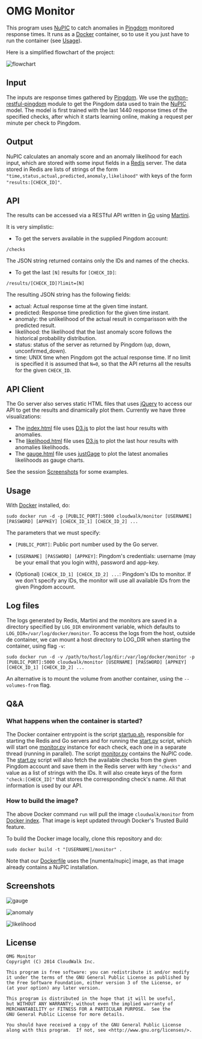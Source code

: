 # OMG Monitor

This program uses [NuPIC] to catch anomalies in [Pingdom] monitored response times. It runs as a [Docker] container, so to use it you just have to run the container (see [Usage](#usage)).

Here is a simplified flowchart of the project:

![flowchart](https://rawgithub.com/cloudwalkio/omg-monitor/images/images/omg-monitor-flow.svg)

## Input

The inputs are response times gathered by [Pingdom]. We use the [python-restful-pingdom] module to get the Pingdom data used to train the [NuPIC] model. The model is first trained with the last 1440 response times of the specified checks,
after which it starts learning online, making a request per minute per check to Pingdom. 

## Output

NuPIC calculates an anomaly score and an anomaly likelihood for each input, which are stored with some input fields in a [Redis] server. The data stored in Redis are lists of strings of the form `"time,status,actual,predicted,anomaly,likelihood"` with keys of the form `"results:[CHECK_ID]"`.

## API

The results can be accessed via a RESTful API written in [Go] using [Martini].

It is very simplistic:

* To get the servers available in the supplied Pingdom account:
```
/checks
```
The JSON string returned contains only the IDs and names of the checks.

* To get the last `[N]` results for `[CHECK_ID]`:
```
/results/[CHECK_ID]?limit=[N]
```
  The resulting JSON string has the following fields:
  * actual: Actual response time at the given time instant.
  * predicted: Response time prediction for the given time instant.
  * anomaly: the unlikelihood of the actual result in comparisson with the predicted result.
  * likelihood: the likelihood that the last anomaly score follows the historical probability distribution.
  * status: status of the server as returned by Pingdom (up, down, unconfirmed_down).
  * time: UNIX time when Pingdom got the actual response time.
  If no limit is specified it is assumed that `N=0`, so that the API returns all the results for the given `CHECK_ID`.

## API Client

The Go server also serves static HTML files that uses [jQuery] to access our API to get the results and dinamically plot them. Currently we have three visualizations:

* The [index.html][2] file uses [D3.js] to plot the last hour results with anomalies.
* The [likelihood.html][3] file uses [D3.js] to plot the last hour results with anomalies likelihoods.
* The [gauge.html][1] file uses [justGage] to plot the latest anomalies likelihoods as gauge charts. 

See the session [Screenshots](#screenshots) for some examples.

## Usage

With [Docker] installed, do:
```
sudo docker run -d -p [PUBLIC_PORT]:5000 cloudwalk/monitor [USERNAME] [PASSWORD] [APPKEY] [CHECK_ID_1] [CHECK_ID_2] ...
```

The parameters that we must specify:

* `[PUBLIC_PORT]`: Public port number used by the Go server.

* `[USERNAME] [PASSWORD] [APPKEY]`: Pingdom's credentials: username (may be your email that you login with), password and app-key.

* (Optional) `[CHECK_ID_1] [CHECK_ID_2] ...`: Pingdom's IDs to monitor. If we don't specify any IDs, the monitor will use all available IDs from the given Pingdom account.

## Log files

The logs generated by Redis, Martini and the monitors are saved in a directory specified by `LOG_DIR` environment variable, which defaults to `LOG_DIR=/var/log/docker/monitor`. To access the logs from the host, outside de container, we can mount a host directory to LOG_DIR when starting the container, using flag `-v`:
```
sudo docker run -d -v /path/to/host/log/dir:/var/log/docker/monitor -p [PUBLIC_PORT]:5000 cloudwalk/monitor [USERNAME] [PASSWORD] [APPKEY] [CHECK_ID_1] [CHECK_ID_2] ...
``` 

An alternative is to mount the volume from another container, using the `--volumes-from` flag.

## Q&A

### What happens when the container is started?

The Docker container entrypoint is the script [startup.sh], responsible for starting the Redis and Go servers and for running the [start.py] script, which will start one [monitor.py] instance for each check, each one in a separate thread (running in parallel). The script [monitor.py] contains the NuPIC code. The [start.py] script will also fetch the available checks from the given Pingdom account and save them in the Redis server with key `"checks"` and value as a list of strings with the IDs. It will also create keys of the form `"check:[CHECK_ID]"` that stores the corresponding check's name. All that information is used by our API. 

### How to build the image?

The above Docker command `run` will pull the image `cloudwalk/monitor` from [Docker index][docker_image]. That image is kept updated through Docker's Trusted Build feature.

To build the Docker image locally, clone this repository and do:

    sudo docker build -t "[USERNAME]/monitor" .

Note that our [Dockerfile] uses the [numenta/nupic] image, as that image already contains a NuPIC installation.

## Screenshots


![gauge](https://rawgithub.com/cloudwalkio/omg-monitor/images/images/gauge.png)

![anomaly](https://rawgithub.com/cloudwalkio/omg-monitor/images/images/anomaly.png)

![likelihood](https://rawgithub.com/cloudwalkio/omg-monitor/images/images/likelihood.png)

License
-------
```
OMG Monitor
Copyright (C) 2014 CloudWalk Inc.

This program is free software: you can redistribute it and/or modify
it under the terms of the GNU General Public License as published by
the Free Software Foundation, either version 3 of the License, or
(at your option) any later version.

This program is distributed in the hope that it will be useful,
but WITHOUT ANY WARRANTY; without even the implied warranty of
MERCHANTABILITY or FITNESS FOR A PARTICULAR PURPOSE.  See the
GNU General Public License for more details.

You should have received a copy of the GNU General Public License
along with this program.  If not, see <http://www.gnu.org/licenses/>.

```

[NuPIC]:https://github.com/numenta/nupic
[Docker]:https://www.docker.io/
[Pingdom]:https://www.pingdom.com/
[Redis]:http://redis.io/
[Martini]:https://github.com/codegangsta/martini
[Go]:http://golang.org/
[D3.js]:http://d3js.org/
[jQuery]:http://jquery.com/
[justGage]:http://justgage.com/
[python-restful-pingdom]:https://github.com/drcraig/python-restful-pingdom
[allanino/nupic]:https://github.com/allanino/docker-nupic

[Dockerfile]:https://github.com/allanino/omg-monitor/blob/master/Dockerfile
[monitor.py]:https://github.com/allanino/omg-monitor/blob/master/monitor/monitor.py
[start.py]:https://github.com/allanino/omg-monitor/blob/master/start.py
[startup.sh]:https://github.com/allanino/omg-monitor/blob/master/startup.sh
[docker_image]:https://index.docker.io/u/cloudwalk/monitor/
[2]:https://github.com/allanino/omg-monitor/blob/master/server/public/index.html
[1]:https://github.com/allanino/omg-monitor/blob/master/server/public/gauge.html
[3]:https://github.com/allanino/omg-monitor/blob/master/server/public/likelihood.html

